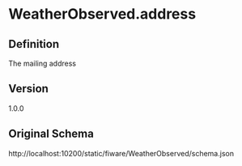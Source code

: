 # WeatherObserved.address

## Definition
The mailing address

## Version
1.0.0

## Original Schema
http://localhost:10200/static/fiware/WeatherObserved/schema.json
